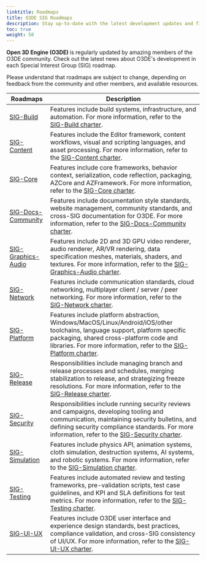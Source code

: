 ```yaml
---
linktitle: Roadmaps
title: O3DE SIG Roadmaps
description: Stay up-to-date with the latest development updates and find out what's coming next in the Open 3D Engine (O3DE) roadmaps.
toc: true
weight: 50
---
```


**Open 3D Engine (O3DE)** is regularly updated by amazing members of the O3DE community. Check out the latest news about O3DE's development in each Special Interest Group (SIG) roadmap.

Please understand that roadmaps are subject to change, depending on feedback from the community and other members, and available resources.


| Roadmaps | Description |
| --- | --- |
| [SIG-Build](https://github.com/orgs/o3de/projects/39) | Features include build systems, infrastructure, and automation. For more information, refer to the [SIG-Build charter](https://github.com/o3de/sig-build/blob/main/governance/SIG%20Build%20Charter.md). |
| [SIG-Content](https://github.com/orgs/o3de/projects/37) | Features include the Editor framework, content workflows, visual and scripting languages, and asset processing. For more information, refer to the [SIG-Content charter](https://github.com/o3de/sig-content/blob/main/governance/SIG%20Content%20Creation%20Charter.md). |
| [SIG-Core](https://github.com/orgs/o3de/projects/31) | Features include core frameworks, behavior context, serialization, code reflection, packaging, AZCore and AZFramework. For more information, refer to the [SIG-Core charter](https://github.com/o3de/sig-core/blob/main/governance/SIG%20Core%20Charter.md). |
| [SIG-Docs-Community](https://github.com/orgs/o3de/projects/15) | Features include documentation style standards, website management, community standards, and cross-SIG documentation for O3DE. For more information, refer to the [SIG-Docs-Community charter](https://github.com/o3de/sig-docs-community/blob/main/governance/charter.md). |
| [SIG-Graphics-Audio](https://github.com/orgs/o3de/projects/41) | Features include 2D and 3D GPU video renderer, audio renderer, AR/VR rendering, data specification meshes, materials, shaders, and textures. For more information, refer to the [SIG-Graphics-Audio charter](https://github.com/o3de/sig-graphics-audio/blob/main/governance/SIG-Graphics-AudioCharter.md). |
| [SIG-Network](https://github.com/orgs/o3de/projects/22) | Features include communication standards, cloud networking, multiplayer client / server / peer networking. For more information, refer to the [SIG-Network charter](https://github.com/o3de/sig-network/blob/main/governance/SIG%20Network%20Charter.md). |
| [SIG-Platform](https://github.com/orgs/o3de/projects/20) | Features include platform abstraction, Windows/MacOS/Linux/Android/iOS/other toolchains, language support, platform specific packaging, shared cross-platform code and libraries. For more information, refer to the [SIG-Platform charter](https://github.com/o3de/sig-platform/blob/main/governance/SIG%20Platform%20Charter.md). |
| [SIG-Release](https://github.com/orgs/o3de/projects/29) | Responsibilities include managing branch and release processes and schedules, merging stabilization to release, and strategizing freeze resolutions. For more information, refer to the [SIG-Release charter](https://github.com/o3de/sig-release/blob/main/governance/SIG%20Release%20Charter.md). |
| [SIG-Security](https://github.com/orgs/o3de/projects/45) |  Responsibilities include running security reviews and campaigns, developing tooling and communication, maintaining security bulletins, and defining security compliance standards. For more information, refer to the [SIG-Security charter](https://github.com/o3de/sig-security/blob/main/governance/SIG%20Security%20Charter.md). |
| [SIG-Simulation](https://github.com/orgs/o3de/projects/23) | Features include physics API, animation systems, cloth simulation, destruction systems, AI systems, and robotic systems. For more information, refer to the [SIG-Simulation charter](https://github.com/o3de/sig-security/blob/main/governance/SIG%20Security%20Charter.md). |
| [SIG-Testing](https://github.com/orgs/o3de/projects/35) | Features include automated review and testing frameworks, pre-validation scripts, test case guidelines, and KPI and SLA definitions for test metrics. For more information, refer to the [SIG-Testing charter](https://github.com/o3de/sig-testing/blob/main/governance/SIG%20Testing%20Charter.md). |
| [SIG-UI-UX](https://github.com/orgs/o3de/projects/9) | Features include O3DE user interface and experience design standards, best practices, compliance validation, and cross-SIG consistency of UI/UX. For more information, refer to the [SIG-UI-UX charter](https://github.com/o3de/sig-ui-ux/blob/main/governance/SIG%20UI-UX%20Charter.md). |